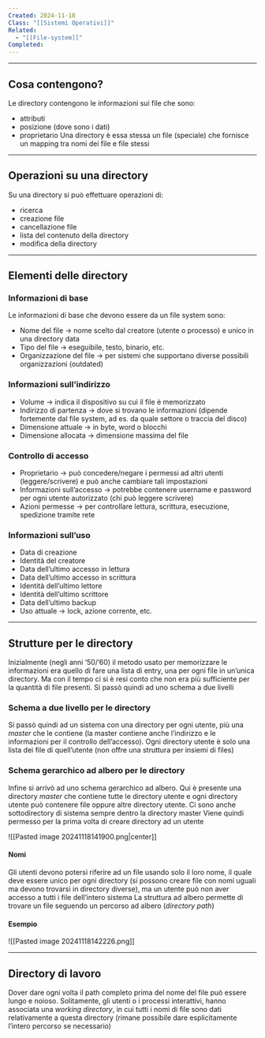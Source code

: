 ```yaml
---
Created: 2024-11-18
Class: "[[Sistemi Operativi]]"
Related:
  - "[[File-system]]"
Completed:
---
```

---
## Cosa contengono?
Le directory contengono le informazioni sui file che sono:
- attributi
- posizione (dove sono i dati)
- proprietario
Una directory è essa stessa un file (speciale) che fornisce un mapping tra nomi dei file e file stessi

---
## Operazioni su una directory
Su una directory si può effettuare operazioni di:
- ricerca
- creazione file
- cancellazione file
- lista del contenuto della directory
- modifica della directory

---
## Elementi delle directory
### Informazioni di base
Le informazioni di base che devono essere da un file system sono:
- Nome del file → nome scelto dal creatore (utente o processo) e unico in una directory data
- Tipo del file → eseguibile, testo, binario, etc.
- Organizzazione del file → per sistemi che supportano diverse possibili organizzazioni (outdated)
### Informazioni sull’indirizzo
- Volume → indica il dispositivo su cui il file è memorizzato
- Indirizzo di partenza → dove si trovano le informazioni (dipende fortemente dal file system, ad es. da quale settore o traccia del disco)
- Dimensione attuale → in byte, word o blocchi
- Dimensione allocata → dimensione massima del file
### Controllo di accesso
- Proprietario → può concedere/negare i permessi ad altri utenti (leggere/scrivere) e può anche cambiare tali impostazioni
- Informazioni sull’accesso → potrebbe contenere username e password per ogni utente autorizzato (chi può leggere scrivere)
- Azioni permesse → per controllare lettura, scrittura, esecuzione, spedizione tramite rete
### Informazioni sull’uso
- Data di creazione
- Identità del creatore
- Data dell’ultimo accesso in lettura
- Data dell’ultimo accesso in scrittura
- Identità dell’ultimo lettore
- Identità dell’ultimo scrittore
- Data dell’ultimo backup
- Uso attuale → lock, azione corrente, etc.

---
## Strutture per le directory
Inizialmente (negli anni ‘50/’60) il metodo usato per memorizzare le informazioni era quello di fare una lista di entry, una per ogni file in un’unica directory. Ma con il tempo ci si è resi conto che non era più sufficiente per la quantità di file presenti. Si passò quindi ad uno schema a due livelli
### Schema a due livello per le directory
Si passò quindi ad un sistema con una directory per ogni utente, più una *master* che le contiene (la master contiene anche l’indirizzo e le informazioni per il controllo dell’accesso).
Ogni directory utente è solo una lista dei file di quell’utente (non offre una struttura per insiemi di files)
### Schema gerarchico ad albero per le directory
Infine si arrivò ad uno schema gerarchico ad albero. Qui è presente una directory *master* che contiene tutte le directory utente e ogni directory utente può contenere file oppure altre directory utente.
Ci sono anche sottodirectory di sistema sempre dentro la directory master
Viene quindi permesso per la prima volta di creare directory ad un utente

![[Pasted image 20241118141900.png|center]]

#### Nomi
Gli utenti devono potersi riferire ad un file usando solo il loro nome, il quale deve essere unico per ogni directory (si possono creare file con nomi uguali ma devono trovarsi in directory diverse), ma un utente può non aver accesso a tutti i file dell’intero sistema
La struttura ad albero permette di trovare un file seguendo un percorso ad albero (*directory path*)

#### Esempio
![[Pasted image 20241118142226.png]]

---
## Directory di lavoro
Dover dare ogni volta il path completo prima del nome del file può essere lungo e noioso. Solitamente, gli utenti o i processi interattivi, hanno associata una *working directory*, in cui tutti i nomi di file sono dati relativamente a questa directory (rimane possibile dare esplicitamente l’intero percorso se necessario)